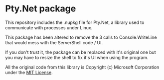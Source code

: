 # Pty.Net package

This repository includes the .nupkg file for Pty.Net, a library used to communicate with processes under Linux.

This package has been altered to remove the 3 calls to Console.WriteLine that would mess with the ServerShell code / UI.

If you don't trust it, the package can be replaced with it's original one but you may have to resize the shell to fix it's UI when using the program.

All the original code from this library is Copyright (c) Microsoft Corporation under the [MIT License](https://github.com/microsoft/vs-pty.net/blob/main/LICENSE).